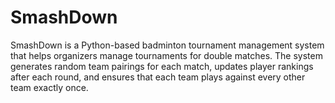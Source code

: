 # SmashDown
SmashDown is a Python-based badminton tournament management system that helps organizers manage tournaments for double matches. The system generates random team pairings for each match, updates player rankings after each round, and ensures that each team plays against every other team exactly once.
